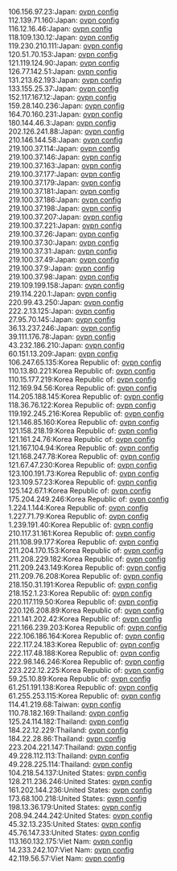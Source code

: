106.156.97.23:Japan: [ovpn config](vpn/106_156_97_23.ovpn)  
112.139.71.160:Japan: [ovpn config](vpn/112_139_71_160.ovpn)  
116.12.16.46:Japan: [ovpn config](vpn/116_12_16_46.ovpn)  
118.109.130.12:Japan: [ovpn config](vpn/118_109_130_12.ovpn)  
119.230.210.111:Japan: [ovpn config](vpn/119_230_210_111.ovpn)  
120.51.70.153:Japan: [ovpn config](vpn/120_51_70_153.ovpn)  
121.119.124.90:Japan: [ovpn config](vpn/121_119_124_90.ovpn)  
126.77.142.51:Japan: [ovpn config](vpn/126_77_142_51.ovpn)  
131.213.62.193:Japan: [ovpn config](vpn/131_213_62_193.ovpn)  
133.155.25.37:Japan: [ovpn config](vpn/133_155_25_37.ovpn)  
152.117.167.12:Japan: [ovpn config](vpn/152_117_167_12.ovpn)  
159.28.140.236:Japan: [ovpn config](vpn/159_28_140_236.ovpn)  
164.70.160.231:Japan: [ovpn config](vpn/164_70_160_231.ovpn)  
180.144.46.3:Japan: [ovpn config](vpn/180_144_46_3.ovpn)  
202.126.241.88:Japan: [ovpn config](vpn/202_126_241_88.ovpn)  
210.146.144.58:Japan: [ovpn config](vpn/210_146_144_58.ovpn)  
219.100.37.114:Japan: [ovpn config](vpn/219_100_37_114.ovpn)  
219.100.37.146:Japan: [ovpn config](vpn/219_100_37_146.ovpn)  
219.100.37.163:Japan: [ovpn config](vpn/219_100_37_163.ovpn)  
219.100.37.177:Japan: [ovpn config](vpn/219_100_37_177.ovpn)  
219.100.37.179:Japan: [ovpn config](vpn/219_100_37_179.ovpn)  
219.100.37.181:Japan: [ovpn config](vpn/219_100_37_181.ovpn)  
219.100.37.186:Japan: [ovpn config](vpn/219_100_37_186.ovpn)  
219.100.37.198:Japan: [ovpn config](vpn/219_100_37_198.ovpn)  
219.100.37.207:Japan: [ovpn config](vpn/219_100_37_207.ovpn)  
219.100.37.221:Japan: [ovpn config](vpn/219_100_37_221.ovpn)  
219.100.37.26:Japan: [ovpn config](vpn/219_100_37_26.ovpn)  
219.100.37.30:Japan: [ovpn config](vpn/219_100_37_30.ovpn)  
219.100.37.31:Japan: [ovpn config](vpn/219_100_37_31.ovpn)  
219.100.37.49:Japan: [ovpn config](vpn/219_100_37_49.ovpn)  
219.100.37.9:Japan: [ovpn config](vpn/219_100_37_9.ovpn)  
219.100.37.98:Japan: [ovpn config](vpn/219_100_37_98.ovpn)  
219.109.199.158:Japan: [ovpn config](vpn/219_109_199_158.ovpn)  
219.114.220.1:Japan: [ovpn config](vpn/219_114_220_1.ovpn)  
220.99.43.250:Japan: [ovpn config](vpn/220_99_43_250.ovpn)  
222.2.13.125:Japan: [ovpn config](vpn/222_2_13_125.ovpn)  
27.95.70.145:Japan: [ovpn config](vpn/27_95_70_145.ovpn)  
36.13.237.246:Japan: [ovpn config](vpn/36_13_237_246.ovpn)  
39.111.176.78:Japan: [ovpn config](vpn/39_111_176_78.ovpn)  
43.232.186.210:Japan: [ovpn config](vpn/43_232_186_210.ovpn)  
60.151.13.209:Japan: [ovpn config](vpn/60_151_13_209.ovpn)  
106.247.65.135:Korea Republic of: [ovpn config](vpn/106_247_65_135.ovpn)  
110.13.80.221:Korea Republic of: [ovpn config](vpn/110_13_80_221.ovpn)  
110.15.177.219:Korea Republic of: [ovpn config](vpn/110_15_177_219.ovpn)  
112.169.94.56:Korea Republic of: [ovpn config](vpn/112_169_94_56.ovpn)  
114.205.188.145:Korea Republic of: [ovpn config](vpn/114_205_188_145.ovpn)  
118.36.76.122:Korea Republic of: [ovpn config](vpn/118_36_76_122.ovpn)  
119.192.245.216:Korea Republic of: [ovpn config](vpn/119_192_245_216.ovpn)  
121.146.85.160:Korea Republic of: [ovpn config](vpn/121_146_85_160.ovpn)  
121.158.218.19:Korea Republic of: [ovpn config](vpn/121_158_218_19.ovpn)  
121.161.24.76:Korea Republic of: [ovpn config](vpn/121_161_24_76.ovpn)  
121.167.104.94:Korea Republic of: [ovpn config](vpn/121_167_104_94.ovpn)  
121.168.247.78:Korea Republic of: [ovpn config](vpn/121_168_247_78.ovpn)  
121.67.47.230:Korea Republic of: [ovpn config](vpn/121_67_47_230.ovpn)  
123.100.191.73:Korea Republic of: [ovpn config](vpn/123_100_191_73.ovpn)  
123.109.57.23:Korea Republic of: [ovpn config](vpn/123_109_57_23.ovpn)  
125.142.67.1:Korea Republic of: [ovpn config](vpn/125_142_67_1.ovpn)  
175.204.249.246:Korea Republic of: [ovpn config](vpn/175_204_249_246.ovpn)  
1.224.1.144:Korea Republic of: [ovpn config](vpn/1_224_1_144.ovpn)  
1.227.71.79:Korea Republic of: [ovpn config](vpn/1_227_71_79.ovpn)  
1.239.191.40:Korea Republic of: [ovpn config](vpn/1_239_191_40.ovpn)  
210.117.31.161:Korea Republic of: [ovpn config](vpn/210_117_31_161.ovpn)  
211.108.99.177:Korea Republic of: [ovpn config](vpn/211_108_99_177.ovpn)  
211.204.170.153:Korea Republic of: [ovpn config](vpn/211_204_170_153.ovpn)  
211.208.229.182:Korea Republic of: [ovpn config](vpn/211_208_229_182.ovpn)  
211.209.243.149:Korea Republic of: [ovpn config](vpn/211_209_243_149.ovpn)  
211.209.76.208:Korea Republic of: [ovpn config](vpn/211_209_76_208.ovpn)  
218.150.31.191:Korea Republic of: [ovpn config](vpn/218_150_31_191.ovpn)  
218.152.1.23:Korea Republic of: [ovpn config](vpn/218_152_1_23.ovpn)  
220.117.119.50:Korea Republic of: [ovpn config](vpn/220_117_119_50.ovpn)  
220.126.208.89:Korea Republic of: [ovpn config](vpn/220_126_208_89.ovpn)  
221.141.202.42:Korea Republic of: [ovpn config](vpn/221_141_202_42.ovpn)  
221.166.239.203:Korea Republic of: [ovpn config](vpn/221_166_239_203.ovpn)  
222.106.186.164:Korea Republic of: [ovpn config](vpn/222_106_186_164.ovpn)  
222.117.24.183:Korea Republic of: [ovpn config](vpn/222_117_24_183.ovpn)  
222.117.48.188:Korea Republic of: [ovpn config](vpn/222_117_48_188.ovpn)  
222.98.146.246:Korea Republic of: [ovpn config](vpn/222_98_146_246.ovpn)  
223.222.12.225:Korea Republic of: [ovpn config](vpn/223_222_12_225.ovpn)  
59.25.10.89:Korea Republic of: [ovpn config](vpn/59_25_10_89.ovpn)  
61.251.191.138:Korea Republic of: [ovpn config](vpn/61_251_191_138.ovpn)  
61.255.253.115:Korea Republic of: [ovpn config](vpn/61_255_253_115.ovpn)  
114.41.219.68:Taiwan: [ovpn config](vpn/114_41_219_68.ovpn)  
110.78.182.169:Thailand: [ovpn config](vpn/110_78_182_169.ovpn)  
125.24.114.182:Thailand: [ovpn config](vpn/125_24_114_182.ovpn)  
184.22.12.229:Thailand: [ovpn config](vpn/184_22_12_229.ovpn)  
184.22.28.86:Thailand: [ovpn config](vpn/184_22_28_86.ovpn)  
223.204.221.147:Thailand: [ovpn config](vpn/223_204_221_147.ovpn)  
49.228.112.113:Thailand: [ovpn config](vpn/49_228_112_113.ovpn)  
49.228.225.114:Thailand: [ovpn config](vpn/49_228_225_114.ovpn)  
104.218.54.137:United States: [ovpn config](vpn/104_218_54_137.ovpn)  
128.211.236.246:United States: [ovpn config](vpn/128_211_236_246.ovpn)  
161.202.144.236:United States: [ovpn config](vpn/161_202_144_236.ovpn)  
173.68.100.218:United States: [ovpn config](vpn/173_68_100_218.ovpn)  
198.13.36.179:United States: [ovpn config](vpn/198_13_36_179.ovpn)  
208.94.244.242:United States: [ovpn config](vpn/208_94_244_242.ovpn)  
45.32.13.235:United States: [ovpn config](vpn/45_32_13_235.ovpn)  
45.76.147.33:United States: [ovpn config](vpn/45_76_147_33.ovpn)  
113.160.132.175:Viet Nam: [ovpn config](vpn/113_160_132_175.ovpn)  
14.233.242.107:Viet Nam: [ovpn config](vpn/14_233_242_107.ovpn)  
42.119.56.57:Viet Nam: [ovpn config](vpn/42_119_56_57.ovpn)  
